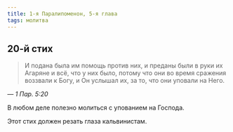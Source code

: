 ```yaml
---
title: 1-я Паралипоменон, 5-я глава
tags: молитва
---
```


## 20-й стих

> И подана была им помощь против них, и преданы были в руки их Агаряне и всё, что у них было, потому что они во время сражения воззвали
к Богу, и Он услышал их, за то, что они уповали на Него.

— <cite>1&nbsp;Пар.&nbsp;5:20</cite>

В любом деле полезно молиться с упованием на Господа.

Этот стих должен резать глаза кальвинистам.
